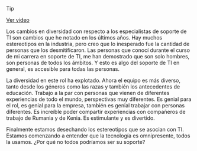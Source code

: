> [!TIP]  
> [Ver video](https://youtu.be/OkR1gmC4h_g)

Los cambios en diversidad con respecto a los especialistas de soporte de TI son cambios que he notado en los últimos años. Hay muchos estereotipos en la industria, pero creo que lo inesperado fue la cantidad de personas que los desmitificaron. Las personas que conocí durante el curso de mi carrera en soporte de TI, me han demostrado que son solo hombres, son personas de todos los ámbitos. Y esto es algo del soporte de TI en general, es accesible para todas las personas.

La diversidad en este rol ha explotado. Ahora el equipo es más diverso, tanto desde los géneros como las razas y también los antecedentes de educación. Trabajo a la par con personas que vienen de diferentes experiencias de todo el mundo, perspectivas muy diferentes. Es genial para el rol, es genial para la empresa, también es genial trabajar con personas diferentes. Es increíble poder compartir experiencias con compañeros de trabajo de Rumania y de Kenia. Es estimulante y es divertido.

Finalmente estamos desechando los estereotipos que se asocian con TI. Estamos comenzando a entender que la tecnología es omnipresente, todos la usamos. ¿Por qué no todos podríamos ser su soporte?
